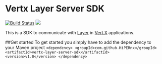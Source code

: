 # Vertx Layer Server SDK 
[![Build Status](https://travis-ci.org/HiPERnx/vertx-layer-server-sdk.svg?branch=master)](https://travis-ci.org/HiPERnx/vertx-layer-server-sdk) [![](https://jitpack.io/v/HiPERnx/vertx-layer-server-sdk.svg)](https://jitpack.io/#HiPERnx/vertx-layer-server-sdk)

This is a SDK to communicate with [Layer](https://github.com/layerhq) in [Vert.X](http://vertx.io/) applications. 

##Get started 
To get started you simply have to add the dependency to your Maven project 
`
<dependency>
 	    <groupId>com.github.HiPERnx</groupId>
 	    <artifactId>vertx-layer-server-sdk</artifactId>
 	    <version>v1.0</version>
</dependency>
`


